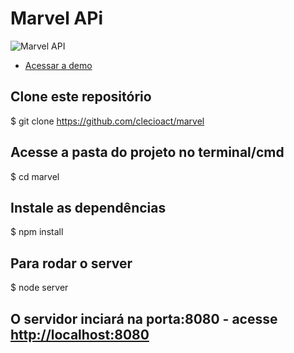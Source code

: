 # Marvel APi
![Marvel API](https://img.wattpad.com/2739e8f122535744eb02758e7cfafd572afff9f5/68747470733a2f2f73332e616d617a6f6e6177732e636f6d2f776174747061642d6d656469612d736572766963652f53746f7279496d6167652f6252387664693565573070702d673d3d2d313035303036353434302e313637323738663134393761353235383931363037333738353030382e676966)
- [Acessar a demo](https://marvelangular.herokuapp.com/)

## Clone este repositório
$ git clone <https://github.com/clecioact/marvel>

## Acesse a pasta do projeto no terminal/cmd
$ cd marvel

## Instale as dependências
$ npm install

## Para rodar o server
$ node server

## O servidor inciará na porta:8080 - acesse <http://localhost:8080> 